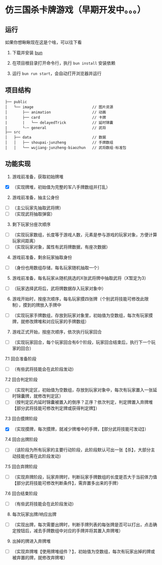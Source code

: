 # 仿三国杀卡牌游戏（早期开发中。。。）
## 运行
如果你想瞅瞅现在这是个啥，可以往下看

<!-- 前置条件： -->
1. 下载并安装 [bun](https://bun.sh/)

2. 在项目根目录打开命令行，执行 `bun install` 安装依赖

3. 运行 `bun run start`，会自动打开浏览器并运行


## 项目结构
```
├── public
│   └── image                           // 图片资源
│       ├── animation                   // 动画
|       ├── card                        // 卡牌
|       |   └── delayedTrick            // 延时锦囊
|       └-─ general                     // 武将
├── src
│   ├── data                            // 数据
│   │   ├── shoupai-junzheng            // 手牌数组
│   │   └── wujiang-junzheng-biaozhun   // 武将数组-标准包
```
<!-- │   ├── components
│   │   ├── Card
│   │   ├── CardBack
│   │   ├── CardDeck
``` -->

## 功能实现

1. 游戏前准备，获取初始牌堆
- [x] （实现牌堆，初始值为完整的军八手牌数组并打乱）	

2. 游戏前准备，抽主公身份
- [ ] （主公玩家先抽取武将牌）
- [ ] （实现武将抽取弹窗）

3. 剩下玩家分座次顺序
- [ ] （实现玩家数组，长度等于游戏人数，元素是参与游戏的玩家对象，方便计算玩家间距离）
- [ ] （实现玩家对象，属性有武将牌数据，有座次数据）

4. 游戏前准备，剩余玩家抽取身份
- [ ] （身份也用数组存储，每名玩家随机抽取一个）

5. 游戏前准备，每名玩家从随机挑选的X张武将牌中抽取武将（X暂定为3）
- [ ] （玩家选择武将后，武将牌数据存入玩家对象中）

6. 游戏开始时，按座次顺序，每名玩家摸四张牌（个别武将技能可修改此限制），摸到的牌放入手牌中
- [ ] （实现玩家手牌数组，存放到玩家对象里，初始值为空数组，每次有玩家摸牌，就修改牌堆和对应玩家的手牌数组）

7. 游戏正式开始，按座次顺序，依次执行玩家回合
- [ ] （实现玩家回合，每个玩家回合有6个阶段，玩家回合结束后，执行下一个玩家的回合）

7.1 回合准备阶段
- [ ] （有些武将技能会在此阶段发动）

7.2 回合判定阶段
- [ ] （实现判定区，初始值为空数组，存放到玩家对象中，每次有玩家置入一张延时锦囊牌，就修改判定区）
- [ ] （按判定区内延时锦囊被置入的倒序？正序？依次判定，判定牌置入弃牌堆【部分武将技能可修改判定牌或获得判定牌】）

7.3 回合摸牌阶段
- [x] （实现摸牌，每次摸牌，就减少牌堆中的手牌，【部分武将技能可发动】）	

7.4 回合出牌阶段
- [ ] （该阶段为所有玩家的主要行动阶段，此阶段默认可出一张【杀】，大部分主动技能也需在此阶段发动）

7.5 回合弃牌阶段
- [ ] （实现弃牌阶段，玩家弃牌时，判断玩家手牌数组的长度是否大于当前体力值【部分武将技能可修改判断条件】，需弃置多出来的手牌）

7.6 回合结束阶段
- [ ] （有些武将技能会在此阶段发动）

8. 每次玩家出牌/响应出牌
- [ ] （实现出牌，每次需要出牌时，判断手牌列表的每张牌是否可以打出，点击确定按钮后，减去手牌数组中对应的手牌并将其置入弃牌堆）

9. 出掉的牌进入弃牌堆
- [ ] （实现弃牌堆【使用牌堆组件？】，初始值为空数组，每次有玩家出掉的牌或被弃置的牌，就修改弃牌堆）
